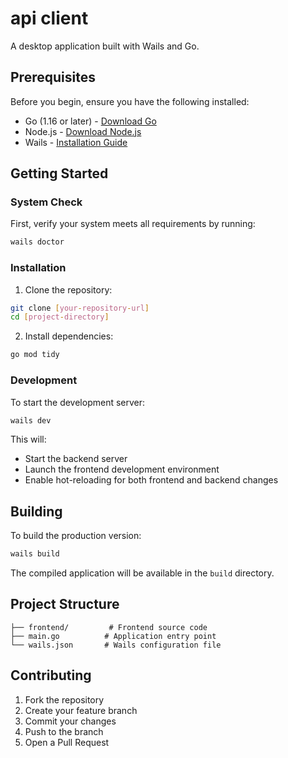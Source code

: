 # api client

A desktop application built with Wails and Go.

## Prerequisites

Before you begin, ensure you have the following installed:
- Go (1.16 or later) - [Download Go](https://go.dev/dl/)
- Node.js - [Download Node.js](https://nodejs.org/en/download/)
- Wails - [Installation Guide](https://wails.io/docs/gettingstarted/installation)

## Getting Started

### System Check

First, verify your system meets all requirements by running:

```bash
wails doctor
```

### Installation

1. Clone the repository:
```bash
git clone [your-repository-url]
cd [project-directory]
```

2. Install dependencies:
```bash
go mod tidy
```

### Development

To start the development server:

```bash
wails dev
```

This will:
- Start the backend server
- Launch the frontend development environment
- Enable hot-reloading for both frontend and backend changes

## Building

To build the production version:

```bash
wails build
```

The compiled application will be available in the `build` directory.

## Project Structure

```
├── frontend/         # Frontend source code
├── main.go          # Application entry point
└── wails.json       # Wails configuration file
```

## Contributing

1. Fork the repository
2. Create your feature branch 
3. Commit your changes 
4. Push to the branch 
5. Open a Pull Request
